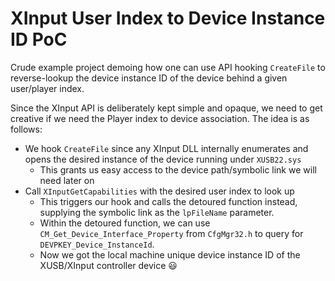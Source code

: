 # XInput User Index to Device Instance ID PoC

Crude example project demoing how one can use API hooking `CreateFile` to reverse-lookup the device instance ID of the device behind a given user/player index.

Since the XInput API is deliberately kept simple and opaque, we need to get creative if we need the Player index to device association. The idea is as follows:

- We hook `CreateFile` since any XInput DLL internally enumerates and opens the desired instance of the device running under `XUSB22.sys`
  - This grants us easy access to the device path/symbolic link we will need later on
- Call `XInputGetCapabilities` with the desired user index to look up
  - This triggers our hook and calls the detoured function instead, supplying the symbolic link as the `lpFileName` parameter.
  - Within the detoured function, we can use `CM_Get_Device_Interface_Property` from `CfgMgr32.h` to query for `DEVPKEY_Device_InstanceId`.
  - Now we got the local machine unique device instance ID of the XUSB/XInput controller device 😃
